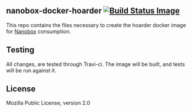 ## nanobox-docker-hoarder [![Build Status Image](https://travis-ci.org/nanobox-io/nanobox-docker-hoarder.svg)](https://travis-ci.org/nanobox-io/nanobox-docker-hoarder)

This repo contains the files necessary to create the hoarder docker image for [Nanobox](http://nanobox.io) consumption.

## Testing

All changes, are tested through Travi-ci. The image will be built, and tests will be run against it.

## License

Mozilla Public License, version 2.0
